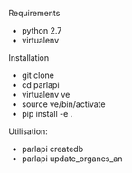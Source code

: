 Requirements
- python 2.7
- virtualenv

Installation
- git clone
- cd parlapi
- virtualenv ve
- source ve/bin/activate
- pip install -e .

Utilisation:
- parlapi createdb
- parlapi update_organes_an
